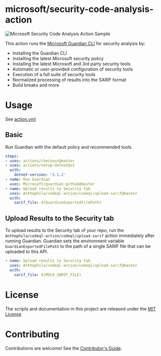 # microsoft/security-code-analysis-action

![Microsoft Security Code Analysis Action Sample](https://github.com/microsoft/security-code-analysis-action/workflows/Microsoft%20Security%20Code%20Analysis%20Action%20Sample/badge.svg)

This action runs the [Microsoft Guardian CLI](https://aka.ms/msguardian) for security analysis by:

* Installing the Guardian CLI
* Installing the latest Microsoft security policy
* Installing the latest Microsoft and 3rd party security tools
* Automatic or user-provided configuration of security tools
* Execution of a full suite of security tools
* Normalized processing of results into the SARIF format
* Build breaks and more

# Usage

See [action.yml](action.yml)

## Basic

Run Guardian with the default policy and recommended tools.

```yaml
steps:
- uses: actions/checkout@master
- uses: actions/setup-dotnet@v1
  with:
    dotnet-version: '3.1.2'
- name: Run Guardian
  uses: Microsoft/guardian-github@master
- name: Upload results to Security tab
  uses: Anthophila/codeql-action/codeql/upload-sarif@master
  with:
    sarif_file: $(GuardianExportedFilePath)
```

## Upload Results to the Security tab

To upload results to the Security tab of your repo, run the `Anthophila/codeql-action/codeql/upload-sarif` action immediately after running Guardian. Guardian sets the environment variable `GuardianExportedFilePath` to the path of a single SARIF file that can be uploaded to this API.

```yaml
- name: Upload results to Security tab
  uses: Anthophila/codeql-action/codeql/upload-sarif@master
  with:
    sarif_file: $(MSCA_SARIF_FILE)
```

# License

The scripts and documentation in this project are released under the [MIT License](LICENSE)

# Contributing

Contributions are welcome! See the [Contributor's Guide](docs/contributors.md).
